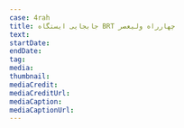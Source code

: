 ```yaml
---
case: 4rah
title: جابجایی ایستگاه BRT چهارراه ولیعصر
text:
startDate:
endDate:
tag:
media:
thumbnail:
mediaCredit:
mediaCreditUrl:
mediaCaption:
mediaCaptionUrl:
---
```

